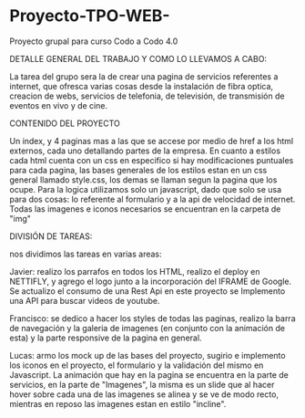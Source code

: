 # Proyecto-TPO-WEB-
Proyecto grupal para curso Codo a Codo 4.0

DETALLE GENERAL DEL TRABAJO Y COMO LO LLEVAMOS A CABO:

La tarea del grupo sera la de crear una pagina de servicios referentes a internet, que ofresca varias cosas desde la instalación de fibra optica, creacion de webs, servicios de telefonia, de televisión, de transmisión de eventos en vivo y de cine.

CONTENIDO DEL PROYECTO

Un index, y 4 paginas mas a las que se accese por medio de href a los html externos, cada uno detallando partes de la empresa. En cuanto a estilos cada html cuenta con un css en especifico si hay modificaciones puntuales para cada pagina, las bases generales de los estilos estan en un css general llamado style.css, los demas se llaman segun la pagina que los ocupe. Para la logica utilizamos solo un javascript, dado que solo se usa para dos cosas: lo referente al formulario y a la api de velocidad de internet. Todas las imagenes e iconos necesarios se encuentran en la carpeta de "img"

DIVISIÓN DE TAREAS:

nos dividimos las tareas en varias areas:

Javier: realizo los parrafos en todos los HTML, realizo el deploy en NETTIFLY, y agrego el logo junto a la incorporación del IFRAME de Google. Se actualizo el consumo de una Rest Api en este proyecto se Implemento una API para buscar videos de youtube.

Francisco: se dedico a hacer los styles de todas las paginas, realizo la barra de navegación y la galeria de imagenes (en conjunto con la animación de esta) y la parte responsive de la pagina en general.

Lucas: armo los mock up de las bases del proyecto, sugirio e implemento los iconos en el proyecto, el formulario y la validación del mismo en Javascript.
La animación que hay en la pagina se encuentra en la parte de servicios, en la parte de "Imagenes", la misma es un slide que al hacer hover sobre cada una de las imagenes se alinea y se ve de modo recto, mientras en reposo las imagenes estan en estilo "incline".